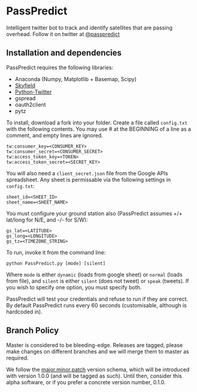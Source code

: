# PassPredict

Intelligent twitter bot to track and identify satellites that are passing overhead. Follow it on twitter at [@passpredict](http://twitter.com/passpredict)

## Installation and dependencies
PassPredict requires the following libraries:
- Anaconda (Numpy, Matplotlib + Basemap, Scipy)
- [Skyfield](https://rhodesmill.org/skyfield)
- [Python-Twitter](https://github.com/bear/python-twitter)
- gspread
- oauth2client
- pytz

To install, download a fork into your folder. Create a file called `config.txt` with the following contents. You may use # at the BEGINNING of a line as a comment, and empty lines are ignored.

    tw:consumer_key=<CONSUMER_KEY>
    tw:consumer_secret=<CONSUMER_SECRET>
    tw:access_token_key=<TOKEN>
    tw:access_token_secret=<SECRET_KEY>

You will also need a `client_secret.json` file from the Google APIs spreadsheet. Any sheet is permissable via the following settings in `config.txt`:

    sheet_id=<SHEET_ID>
    sheet_name=<SHEET_NAME>
    
You must configure your ground station also (PassPredict assumes +/+ lat/long for N/E, and -/- for S/W):

    gs_lat=<LATITUDE>
    gs_long=<LONGITUDE>
    gs_tz=<TIMEZONE_STRING>

To run, invoke it from the command line:

    python PassPredict.py [mode] [silent]
    
Where `mode` is either `dynamic` (loads from google sheet) or `normal` (loads from file), and `silent` is either `silent` (does not tweet) or `speak` (tweets). If you wish to specify one option, you must specify both.

PassPredict will test your credentials and refuse to run if they are correct. By default PassPredict runs every 60 seconds (customisable, although is hardcoded in).

## Branch Policy
Master is considered to be bleeding-edge. Releases are tagged, please make changes on different branches and we will merge them to master as required.

We follow the [major.minor.patch](https://semver.org/) version schema, which will be introduced with version 1.0.0 (and will be tagged as such). Until then, consider this alpha software, or if you prefer a concrete version number, 0.1.0.